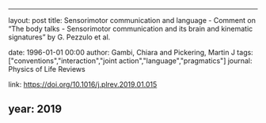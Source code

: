 ---
layout: post
title: Sensorimotor communication and language - Comment on “The body talks - Sensorimotor communication and its brain and kinematic signatures” by G. Pezzulo et al.

date: 1996-01-01 00:00
author: Gambi, Chiara and Pickering, Martin J
tags: ["conventions","interaction","joint action","language","pragmatics"]
journal: Physics of Life Reviews

link: https://doi.org/10.1016/j.plrev.2019.01.015

year: 2019
----